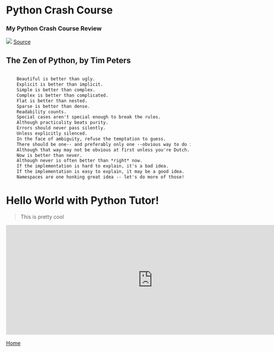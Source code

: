 
# Python Crash Course
### My Python Crash Course Review

![](https://images-na.ssl-images-amazon.com/images/I/81vmJCNCm6L.jpg)
[Source](https://www.amazon.com/Python-Crash-Course-2nd-Edition/dp/1593279280)

## The Zen of Python, by Tim Peters

```markdown

  	Beautiful is better than ugly.
  	Explicit is better than implicit.
  	Simple is better than complex.
  	Complex is better than complicated.
  	Flat is better than nested.
  	Sparse is better than dense.
  	Readability counts.
  	Special cases aren't special enough to break the rules.
  	Although practicality beats purity.
  	Errors should never pass silently.
  	Unless explicitly silenced.
  	In the face of ambiguity, refuse the temptation to guess.
  	There should be one-- and preferably only one --obvious way to do it.
  	Although that way may not be obvious at first unless you're Dutch.
  	Now is better than never.
  	Although never is often better than *right* now.
  	If the implementation is hard to explain, it's a bad idea.
  	If the implementation is easy to explain, it may be a good idea.
  	Namespaces are one honking great idea -- let's do more of those!
```

# Hello World with Python Tutor!
> This is pretty cool
<iframe width="800" height="300" frameborder="0" src="https://pythontutor.com/iframe-embed.html#code=%23%20Say%20hello%20to%20everyone.%0Aprint%28%22Hello%20World!%22%29%0A&codeDivHeight=400&codeDivWidth=350&cumulative=true&curInstr=0&heapPrimitives=true&origin=opt-frontend.js&py=3&rawInputLstJSON=%5B%5D&textReferences=false"> </iframe>

<a href="pages/variables.html">Home</a>
